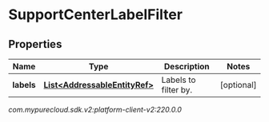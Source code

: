 # SupportCenterLabelFilter


## Properties

| Name | Type | Description | Notes |
| ------------ | ------------- | ------------- | ------------- |
| **labels** | [**List&lt;AddressableEntityRef&gt;**](AddressableEntityRef) | Labels to filter by. |  [optional] |




_com.mypurecloud.sdk.v2:platform-client-v2:220.0.0_
